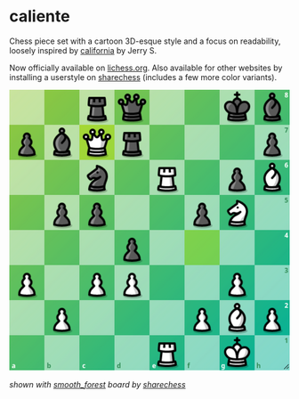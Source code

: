 # caliente

Chess piece set with a cartoon 3D-esque style and a focus on readability, loosely inspired by [california](https://sites.google.com/view/jerrychess/home) by Jerry S.

Now officially available on [lichess.org](https://lichess.org). Also available for other websites by installing a userstyle on [sharechess](https://sharechess.github.io) (includes a few more color variants).

![example image](/screenshot.png)

*shown with [smooth_forest](https://sharechess.github.io/stylus/boards/smooth_forest.user.css) board by [sharechess](https://github.com/sharechess/sharechess)*
